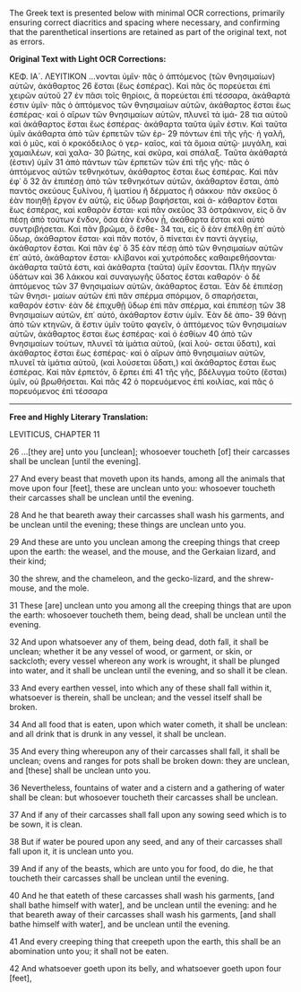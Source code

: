 The Greek text is presented below with minimal OCR corrections, primarily ensuring correct diacritics and spacing where necessary, and confirming that the parenthetical insertions are retained as part of the original text, not as errors.

**Original Text with Light OCR Corrections:**

ΚΕΦ. ΙΑ´. ΛΕΥΙΤΙΚΟΝ
...νονται ὑμῖν· πᾶς ὁ ἁπτόμενος (τῶν θνησιμαίων) αὐτῶν, ἀκάθαρτος 26
ἔσται (ἕως ἑσπέρας). Καὶ πᾶς ὃς πορεύεται ἐπὶ χειρῶν αὐτοῦ 27
ἐν πᾶσι τοῖς θηρίοις, ἃ πορεύεται ἐπὶ τέσσαρα, ἀκάθαρτά ἐστιν
ὑμῖν· πᾶς ὁ ἁπτόμενος τῶν θνησιμαίων αὐτῶν, ἀκάθαρτος ἔσται
ἕως ἑσπέρας· καὶ ὁ αἴρων τῶν θνησιμαίων αὐτῶν, πλυνεῖ τὰ ἱμά- 28
τια αὐτοῦ καὶ ἀκάθαρτος ἔσται ἕως ἑσπέρας· ἀκάθαρτα ταῦτα
ὑμῖν ἐστιν. Καὶ ταῦτα ὑμῖν ἀκάθαρτα ἀπὸ τῶν ἑρπετῶν τῶν ἑρ- 29
πόντων ἐπὶ τῆς γῆς· ἡ γαλῆ, καὶ ὁ μῦς, καὶ ὁ κροκόδειλος ὁ γερ-
καῖος, καὶ τὰ ὅμοια αὐτῷ· μυγάλη, καὶ χαμαιλέων, καὶ χαλα- 30
βώτης, καὶ σκῦρα, καὶ σπάλαξ. Ταῦτα ἀκάθαρτά (ἐστιν) ὑμῖν 31
ἀπὸ πάντων τῶν ἑρπετῶν τῶν ἐπὶ τῆς γῆς· πᾶς ὁ ἁπτόμενος
αὐτῶν τεθνηκότων, ἀκάθαρτος ἔσται ἕως ἑσπέρας. Καὶ πᾶν ἐφ᾽ ὃ 32
ἂν ἐπιπέσῃ ἀπὸ τῶν τεθνηκότων αὐτῶν, ἀκάθαρτον ἔσται, ἀπὸ
παντὸς σκεύους ξυλίνου, ἢ ἱματίου ἢ δέρματος ἢ σάκκου· πᾶν
σκεῦος ὃ ἐὰν ποιηθῇ ἔργον ἐν αὐτῷ, εἰς ὕδωρ βαφήσεται, καὶ ἀ-
κάθαρτον ἔσται ἕως ἑσπέρας, καὶ καθαρὸν ἔσται· καὶ πᾶν σκεῦος 33
ὀστράκινον, εἰς ὃ ἂν πέσῃ ἀπὸ τούτων ἔνδον, ὅσα ἐὰν ἔνδον ᾖ,
ἀκάθαρτα ἔσται καὶ αὐτὸ συντριβήσεται. Καὶ πᾶν βρῶμα, ὃ ἔσθε- 34
ται, εἰς ὃ ἐὰν ἐπέλθῃ ἐπ᾽ αὐτὸ ὕδωρ, ἀκάθαρτον ἔσται· καὶ πᾶν
ποτόν, ὃ πίνεται ἐν παντὶ ἀγγείῳ, ἀκάθαρτον ἔσται. Καὶ πᾶν ἐφ᾽ ὃ 35
ἐὰν πέσῃ ἀπὸ τῶν θνησιμαίων αὐτῶν ἐπ᾽ αὐτό, ἀκάθαρτον ἔσται·
κλίβανοι καὶ χυτρόποδες καθαιρεθήσονται· ἀκάθαρτα ταῦτά ἐστι,
καὶ ἀκάθαρτα (ταῦτα) ὑμῖν ἔσονται. Πλὴν πηγῶν ὑδάτων καὶ 36
λάκκου καὶ συναγωγῆς ὕδατος ἔσται καθαρόν· ὁ δὲ ἁπτόμενος τῶν 37
θνησιμαίων αὐτῶν, ἀκάθαρτος ἔσται. Ἐὰν δὲ ἐπιπέσῃ τῶν θνησι-
μαίων αὐτῶν ἐπὶ πᾶν σπέρμα σπόριμον, ὃ σπαρήσεται, καθαρόν
ἐστιν· ἐὰν δὲ ἐπιχυθῇ ὕδωρ ἐπὶ πᾶν σπέρμα, καὶ ἐπιπέσῃ τῶν 38
θνησιμαίων αὐτῶν, ἐπ᾽ αὐτό, ἀκάθαρτον ἔστιν ὑμῖν. Ἐὰν δὲ ἀπο- 39
θάνῃ ἀπὸ τῶν κτηνῶν, ἃ ἔστιν ὑμῖν τοῦτο φαγεῖν, ὁ ἁπτόμενος
τῶν θνησιμαίων αὐτῶν, ἀκάθαρτος ἔσται ἕως ἑσπέρας· καὶ ὁ ἐσθίων 40
ἀπὸ τῶν θνησιμαίων τούτων, πλυνεῖ τὰ ἱμάτια αὐτοῦ, (καὶ λού-
σεται ὕδατι), καὶ ἀκάθαρτος ἔσται ἕως ἑσπέρας· καὶ ὁ αἴρων ἀπὸ
θνησιμαίων αὐτῶν, πλυνεῖ τὰ ἱμάτια αὐτοῦ, (καὶ λούσεται ὕδατι,)
καὶ ἀκάθαρτος ἔσται ἕως ἑσπέρας. Καὶ πᾶν ἑρπετόν, ὃ ἕρπει ἐπὶ 41
τῆς γῆς, βδέλυγμα τοῦτο (ἔσται) ὑμῖν, οὐ βρωθήσεται. Καὶ πᾶς 42
ὁ πορευόμενος ἐπὶ κοιλίας, καὶ πᾶς ὁ πορευόμενος ἐπὶ τέσσαρα

---

**Free and Highly Literary Translation:**

LEVITICUS, CHAPTER 11

26 ...[they are] unto you [unclean]; whosoever toucheth [of] their carcasses shall be unclean [until the evening].

27 And every beast that moveth upon its hands, among all the animals that move upon four [feet], these are unclean unto you: whosoever toucheth their carcasses shall be unclean until the evening.

28 And he that beareth away their carcasses shall wash his garments, and be unclean until the evening; these things are unclean unto you.

29 And these are unto you unclean among the creeping things that creep upon the earth: the weasel, and the mouse, and the Gerkaian lizard, and their kind;

30 the shrew, and the chameleon, and the gecko-lizard, and the shrew-mouse, and the mole.

31 These [are] unclean unto you among all the creeping things that are upon the earth: whosoever toucheth them, being dead, shall be unclean until the evening.

32 And upon whatsoever any of them, being dead, doth fall, it shall be unclean; whether it be any vessel of wood, or garment, or skin, or sackcloth; every vessel whereon any work is wrought, it shall be plunged into water, and it shall be unclean until the evening, and so shall it be clean.

33 And every earthen vessel, into which any of these shall fall within it, whatsoever is therein, shall be unclean; and the vessel itself shall be broken.

34 And all food that is eaten, upon which water cometh, it shall be unclean: and all drink that is drunk in any vessel, it shall be unclean.

35 And every thing whereupon any of their carcasses shall fall, it shall be unclean; ovens and ranges for pots shall be broken down: they are unclean, and [these] shall be unclean unto you.

36 Nevertheless, fountains of water and a cistern and a gathering of water shall be clean: but whosoever toucheth their carcasses shall be unclean.

37 And if any of their carcasses shall fall upon any sowing seed which is to be sown, it is clean.

38 But if water be poured upon any seed, and any of their carcasses shall fall upon it, it is unclean unto you.

39 And if any of the beasts, which are unto you for food, do die, he that toucheth their carcasses shall be unclean until the evening.

40 And he that eateth of these carcasses shall wash his garments, [and shall bathe himself with water], and be unclean until the evening: and he that beareth away of their carcasses shall wash his garments, [and shall bathe himself with water], and be unclean until the evening.

41 And every creeping thing that creepeth upon the earth, this shall be an abomination unto you; it shall not be eaten.

42 And whatsoever goeth upon its belly, and whatsoever goeth upon four [feet],